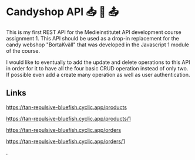 # Candyshop API :inbox_tray:	 :candy:	:outbox_tray:

This is my first REST API for the Medieinstitutet API development course assignment 1. This API should be used as a drop-in replacement for the candy webshop "BortaKväll" that was developed in the Javascript 1 module of the course. 

I would like to eventually to add the update and delete operations to this API in order for it to have all the four basic CRUD operation instead of only two. If possible even add a create many operation as well as user authentication.  

## Links

https://tan-repulsive-bluefish.cyclic.app/products

https://tan-repulsive-bluefish.cyclic.app/products/1

https://tan-repulsive-bluefish.cyclic.app/orders

https://tan-repulsive-bluefish.cyclic.app/orders/1

.
